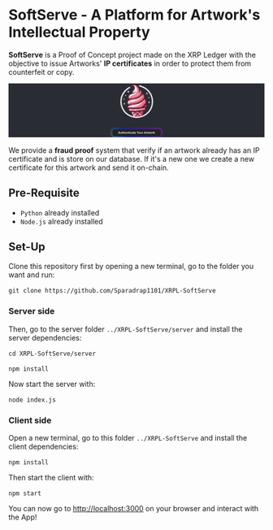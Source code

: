 # SoftServe - A Platform for Artwork's Intellectual Property

**SoftServe** is a Proof of Concept project made on the XRP Ledger with the objective to issue Artworks' **IP certificates** in order to protect them from counterfeit or copy.

![](./src/banniere.png)

We provide a **fraud proof** system that verify if an artwork already has an IP certificate and is store on our database. If it's a new one we create a new certificate for this artwork and send it on-chain.

## Pre-Requisite

- `Python` already installed
- `Node.js` already installed

## Set-Up

Clone this repository first by opening a new terminal, go to the folder you want and run:

```
git clone https://github.com/Sparadrap1101/XRPL-SoftServe
```

### Server side

Then, go to the server folder `../XRPL-SoftServe/server` and install the server dependencies:

```
cd XRPL-SoftServe/server
```

```
npm install
```

Now start the server with:

```
node index.js
```

### Client side

Open a new terminal, go to this folder `../XRPL-SoftServe` and install the client dependencies:

```
npm install
```

Then start the client with:

```
npm start
```

You can now go to [http://localhost:3000](http://localhost:3000) on your browser and interact with the App!

